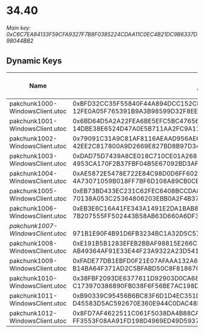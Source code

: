 # 34.40

###### *Main key: 0xC6C7EA84133F59CFA9327F7B8F0385224CDAA11C0EC4B21DC9B6337D98044BB2*

## Dynamic Keys

| Name                              | Key</br>GUID                                                                                            | High Res Textures |
|-----------------------------------|---------------------------------------------------------------------------------------------------------|-------------------|
| pakchunk1000-WindowsClient.utoc   | 0xBFD32CC35F55840F44A894DCC152CB091BBCE5EE68FCD28FC388D084F4A1BFA1</br>12FE0A05F765391B9A3B98599D32F8EE | ✔️                |
| pakchunk1001-WindowsClient.utoc   | 0x6BD64D5A2A22FEA6BE5EFC5BC47656A1178177213DA0F4613831BF7ED9866CAF</br>14DBE38E6524D47A0E5B711AA2FC9A11 | ✔️                |
| pakchunk1002-WindowsClient.utoc   | 0x79091C31A9C81AF8116AEAAD956AE6C7E93674B457772A8F341C218BCD2F6C31</br>42EE2C817800A9D2669E827BD8B97D34 | ❌                 |
| pakchunk1003-WindowsClient.utoc   | 0xDAD75D7439A8CE018C710CE01A2681691860D7B7A8A1A3FB730434EB2E1E3DA9</br>4953CA170F2B37FBF04B5E67092BD3AF | ✔️                |
| pakchunk1004-WindowsClient.utoc   | 0xAE5872E5478E722E84C98D0D6FF602D7B696834000E9E80DFB113401F2441DF5</br>4A73071059B018FF7BF6D108A89CB0CE | ✔️                |
| pakchunk1005-WindowsClient.utoc   | 0xEB73BD433EC231C62FEC6408BCCDA8D1F4BC30F09D296F22C5AD768881CF477D</br>70138A053C25364806203EBB0A2F4B37 | ✔️                |
| pakchunk1006-WindowsClient.utoc   | 0xEB3E6C16A41FE343A1491E2DA1BAB877ED0AE23FFC5A6C4060491A61D8918AC9</br>7B207555FF502443B58AB63D660A6DF3 | ✔️                |
| *pakchunk1007-WindowsClient.utoc* | </br>971B1E90F4B91D6FB3234BC1A32D5C57                                                                   | ❌                 |
| pakchunk1008-WindowsClient.utoc   | 0xE191B5B1283EFEB2BBAF98815E266C15FA039042FC77BF7212B01D3DF557F81F</br>AB49364AF91E33E44F23A9322A23D541 | ❌                 |
| pakchunk1009-WindowsClient.utoc   | 0xFADE77DB1EBFD0F21E07AFAAA132A66FE343EB96FFDC6015C88623D7F93A3A70</br>B14BA64F371AD2C5BFABD50C8F81867C | ✔️                |
| pakchunk1010-WindowsClient.utoc   | 0x38FBF2093DE6377611D92903D0CA6859B55BBD0AFADD79D5EE8C12BF9153E79F</br>C173970386890FB038F6F56BE7AC198D | ✔️                |
| pakchunk1011-WindowsClient.utoc   | 0xB90339C95456B6BC83F6D1D4EC351D14D135001E620D0E5D22FD6D6ABB14F804</br>D45583D5AC592670E360E944C0DAC48F | ❌                 |
| pakchunk1012-WindowsClient.utoc   | 0x8FD7AF4622511C061F5038DA4B88CAA7323478517A68F3EB13AA892C858BC248</br>FF3553F08AA91FD198D4969ED49D5937 | ❌                 |
